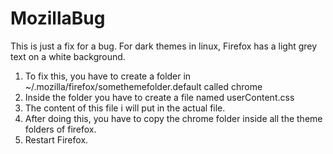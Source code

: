 # MozillaBug
This is just a fix for a bug.
For dark themes in linux, Firefox has a light grey text on a white background.
1. To fix this, you have to create a folder in ~/.mozilla/firefox/somethemefolder.default called chrome
2. Inside the folder you have to create a file named userContent.css
3. The content of this file i will put in the actual file.
4. After doing this, you have to copy the chrome folder inside all the theme folders of firefox.
5. Restart Firefox.
